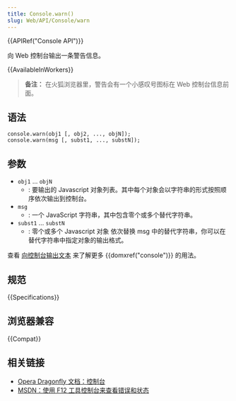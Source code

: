 ```yaml
---
title: Console.warn()
slug: Web/API/Console/warn
---
```


{{APIRef("Console API")}}

向 Web 控制台输出一条警告信息。

{{AvailableInWorkers}}

> **备注：** 在火狐浏览器里，警告会有一个小感叹号图标在 Web 控制台信息前面。

## 语法

```plain
console.warn(obj1 [, obj2, ..., objN]);
console.warn(msg [, subst1, ..., substN]);
```

## 参数

- `obj1` ... `objN`
  - : 要输出的 Javascript 对象列表。其中每个对象会以字符串的形式按照顺序依次输出到控制台。
- `msg`
  - : 一个 JavaScript 字符串，其中包含零个或多个替代字符串。
- `subst1` ... `substN`
  - : 零个或多个 Javascript 对象 依次替换 msg 中的替代字符串，你可以在替代字符串中指定对象的输出格式。

查看 [向控制台输出文本](/zh-CN/docs/Web/API/Console) 来了解更多 {{domxref("console")}} 的用法。

## 规范

{{Specifications}}

## 浏览器兼容

{{Compat}}

## 相关链接

- [Opera Dragonfly 文档：控制台](http://www.opera.com/dragonfly/documentation/console/)
- [MSDN：使用 F12 工具控制台来查看错误和状态](http://msdn.microsoft.com/library/gg589530)
